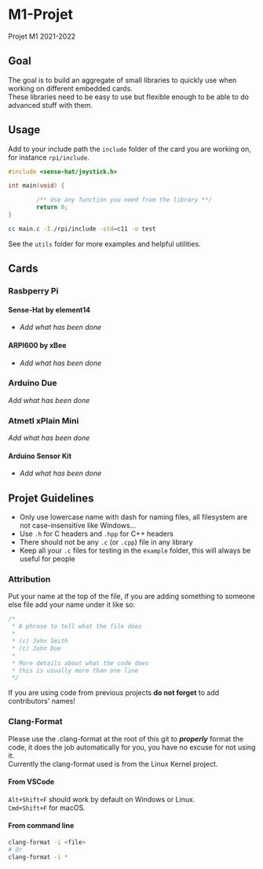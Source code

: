 # M1-Projet

Projet M1 2021-2022

## Goal

The goal is to build an aggregate of small libraries to quickly use when working on different embedded cards.  
These libraries need to be easy to use but flexible enough to be able to do advanced stuff with them.  
 
## Usage

Add to your include path the `include` folder of the card you are working on, for instance `rpi/include`.  

```c
#include <sense-hat/joystick.h>

int main(void) {

        /** Use any function you need from the library **/
        return 0;
}
```

```sh
cc main.c -I./rpi/include -std=c11 -o test
``` 

See the `utils` folder for more examples and helpful utilities.

## Cards

### Rasbperry Pi 

#### Sense-Hat by element14

- *Add what has been done*

#### ARPI600 by xBee

- *Add what has been done*

### Arduino Due

*Add what has been done*

### Atmetl xPlain Mini

*Add what has been done*

#### Arduino Sensor Kit 

- *Add what has been done*
  
## Projet Guidelines

- Only use lowercase name with dash for naming files, all filesystem are not case-insensitive like Windows...  
- Use `.h` for C headers and `.hpp` for C++ headers
- There should not be any `.c` (or `.cpp`) file in any library
- Keep all your `.c` files for testing in the `example` folder, this will always be useful for people

### Attribution

Put your name at the top of the file, if you are adding something to someone else file add your name under it like so: 

```c
/*
 * A phrase to tell what the file does
 * 
 * (c) John Smith 
 * (c) John Doe   
 *  
 * More details about what the code does
 * this is usually more than one line
 */
``` 

If you are using code from previous projects **do not forget** to add contributors' names!

### Clang-Format

Please use the .clang-format at the root of this git to ***properly*** format the code, it does the job automatically for you, you have no excuse for not using it.  
Currently the clang-format used is from the Linux Kernel project.

#### From VSCode

`Alt+Shift+F` should work by default on Windows or Linux.  
`Cmd+Shift+F` for macOS.

#### From command line

```sh
clang-format -i <file>
# Or
clang-format -i *
```


